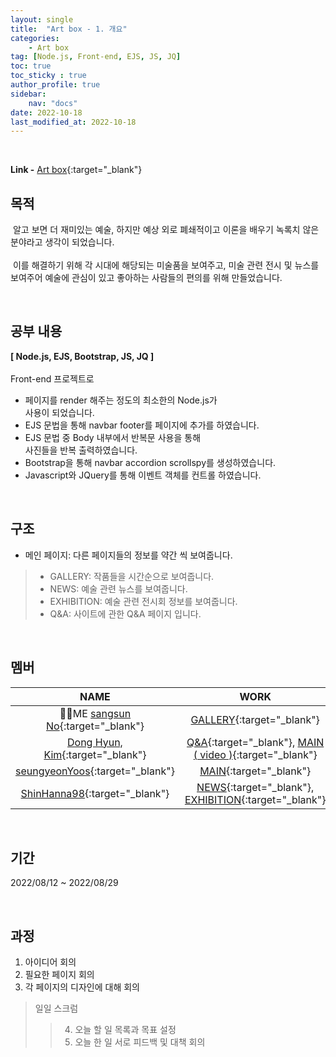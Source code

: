 ```yaml
---
layout: single
title:  "Art box - 1. 개요"
categories: 
    - Art box
tag: [Node.js, Front-end, EJS, JS, JQ]
toc: true
toc_sticky : true
author_profile: true
sidebar:
    nav: "docs"
date: 2022-10-18
last_modified_at: 2022-10-18
---
```


<br/>

**Link -** [Art box](http://118.67.142.110:8000/ "Art box"){:target="_blank"}  

## 목적
&nbsp;알고 보면 더 재미있는 예술, 하지만 예상 외로 폐쇄적이고 이론을 배우기 녹록치 않은 분야라고 생각이 되었습니다.  
<br/>
&nbsp;이를 해결하기 위해 각 시대에 해당되는 미술품을 보여주고, 미술 관련 전시 및 뉴스를 보여주어 예술에 관심이 있고 좋아하는 사람들의 편의를 위해 만들었습니다.

<br/>

## 공부 내용
**[ Node.js, EJS, Bootstrap, JS, JQ ]**  
<br/>
Front-end 프로젝트로  
- 페이지를 render 해주는 정도의 최소한의 Node.js가 <br/> 사용이 되었습니다.
- EJS 문법을 통해 navbar footer를 페이지에 추가를 하였습니다.
- EJS 문법 중 Body 내부에서 반복문 사용을 통해 <br/> 사진들을 반복 출력하였습니다.
- Bootstrap을 통해 navbar accordion scrollspy를 생성하였습니다.
- Javascript와  JQuery를 통해 이벤트 객체를 컨트롤 하였습니다.


<br/>

## 구조
- 메인 페이지:  다른 페이지들의 정보를 약간 씩 보여줍니다.
> - GALLERY: 작품들을 시간순으로 보여줍니다.
> - NEWS: 예술 관련 뉴스를 보여줍니다.
> - EXHIBITION: 예술 관련 전시회 정보를 보여줍니다.
> - Q&A: 사이트에 관한 Q&A 페이지 입니다.  

<br/>

## 멤버

|NAME|WORK|DESCRIPTION|
|:---:|:---:|:---:|
|🙋‍♂️ME [sangsun No](https://github.com/sangsunNo "sangsun No"){:target="_blank"}|[GALLERY](http://118.67.142.110:8000/show_data "GALLERY"){:target="_blank"}|[Description](https://sangsunno.github.io/art%20box/art-box-2-GALLERY/ "Description"){:target="_blank"}|
|[Dong Hyun, Kim](https://github.com/GarlicScent "Dong Hyun, Kim"){:target="_blank"}|[Q&A](http://118.67.142.110:8000/inquery "Q&A"){:target="_blank"}, [MAIN ( video )](http://118.67.142.110:8000/ "MAIN ( video )"){:target="_blank"}||
|[seungyeonYoos](https://github.com/seungyeonYoos "seungyeonYoos"){:target="_blank"}|[MAIN](http://118.67.142.110:8000/ "MAIN "){:target="_blank"}||
|[ShinHanna98](https://github.com/ShinHanna98 "ShinHanna98"){:target="_blank"}|[NEWS](http://118.67.142.110:8000/news_page "NEWS"){:target="_blank"}, [EXHIBITION](http://118.67.142.110:8000/exhibition "EXHIBITION"){:target="_blank"}||


<br/>

## 기간
2022/08/12 ~ 2022/08/29

<br/>

## 과정
1. 아이디어 회의
2. 필요한 페이지 회의
3. 각 페이지의 디자인에 대해 회의
>일일 스크럼
>>4. 오늘 할 일 목록과 목표 설정
>>5. 오늘 한 일 서로 피드백 및 대책 회의 
